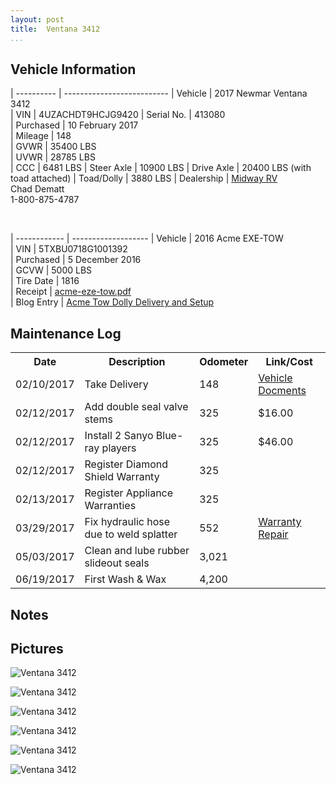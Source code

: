 ```yaml
---
layout: post  
title:  Ventana 3412
...
```


## Vehicle Information

| ---------- | -------------------------- 
| Vehicle    | 2017 Newmar Ventana 3412                                               
| VIN        | 4UZACHDT9HCJG9420
| Serial No. | 413080                                                                 
| Purchased  | 10 February 2017                                                       
| Mileage    | 148                                                                    
| GVWR       | 35400 LBS                                                              
| UVWR       | 28785 LBS                                                              
| CCC        | 6481  LBS
| Steer Axle | 10900 LBS
| Drive Axle | 20400 LBS (with toad attached)
| Toad/Dolly | 3880  LBS
| Dealership | [Midway RV](http://www.midwayrv.com/)<br>Chad Dematt<br>1-800-875-4787 

&nbsp;

| ------------ | ------------------- 
| Vehicle      | 2016 Acme EXE-TOW                                                        
| VIN          | 5TXBU0718G1001392                                                        
| Purchased    | 5 December 2016                                                          
| GCVW         | 5000 LBS                                                                 
| Tire Date    | 1816                                                                     
| Receipt      | [acme-eze-tow.pdf](/artifacts/acme-eze-tow.pdf)                          
| Blog Entry   | [Acme Tow Dolly Delivery and Setup](/acme-tow-dolly-delivery-and-setup/) 

## Maintenance Log

<table class="maintenance-log">
<tr>
<th>Date
<th>Description
<th>Odometer
<th>Link/Cost
<tr>
<td>02/10/2017
<td>Take Delivery
<td>148
<td><a href=artifacts/NewmarVentanaTitleDocuments.pdf>Vehicle Docments</a>
<tr>
<td>02/12/2017
<td>Add double seal valve stems
<td>325
<td>$16.00  
<tr>
<td>02/12/2017
<td>Install 2 Sanyo Blue-ray players
<td>325
<td>$46.00  
<tr>
<td>02/12/2017
<td>Register Diamond Shield Warranty
<td>325
<td>
<tr>
<td>02/13/2017
<td>Register Appliance Warranties
<td>325
<td>
<tr>
<td>03/29/2017
<td>Fix hydraulic hose due to weld splatter
<td>552
<td><a href=/artifacts/warrenty-repair.protected.pdf>Warranty Repair</a>
<tr>
<td>05/03/2017
<td>Clean and lube rubber slideout seals
<td>3,021
<td>
<tr>
<td>06/19/2017
<td>First Wash &amp; Wax
<td>4,200
<td>
</table>

## Notes


## Pictures


![Ventana 3412](http://i.imgur.com/QaxDwt9.jpg)

![Ventana 3412](http://i.imgur.com/8oaabGt.jpg)

![Ventana 3412](http://i.imgur.com/qpkJvn0.jpg)

![Ventana 3412](http://i.imgur.com/FyQFti3.jpg)

![Ventana 3412](http://i.imgur.com/hEFctBf.jpg)

![Ventana 3412](http://i.imgur.com/CQCgs8r.jpg)

